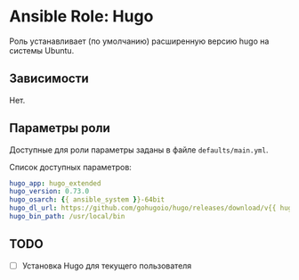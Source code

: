 ﻿# Ansible Role: Hugo

Роль устанавливает (по умолчанию) расширенную версию hugo на системы Ubuntu.

## Зависимости

Нет.

## Параметры роли

Доступные для роли параметры заданы в файле `defaults/main.yml`.

Список доступных параметров:

```yaml
hugo_app: hugo_extended
hugo_version: 0.73.0
hugo_osarch: {{ ansible_system }}-64bit
hugo_dl_url: https://github.com/gohugoio/hugo/releases/download/v{{ hugo_version }}/{{ hugo_app }}_{{ hugo_version }}_{{ hugo_osarch }}.tar.gz
hugo_bin_path: /usr/local/bin
```

## TODO

- [ ] Установка Hugo для текущего пользователя
